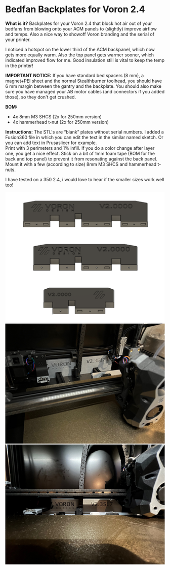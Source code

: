 # Bedfan Backplates for Voron 2.4
**What is it?**
Backplates for your Voron 2.4 that block hot air out of your bedfans from blowing onto your ACM panels to (slightly) improve airflow and temps. Also a nice way to showoff Voron branding and the serial of your printer.

I noticed a hotspot on the lower third of the ACM backpanel, which now gets more equally warm. Also the top panel gets warmer sooner, which indicated improved flow for me. Good insulation still is vital to keep the temp in the printer! 

**IMPORTANT NOTICE:**
If you have standard bed spacers (8 mm), a magnet+PEI sheet and the normal Stealthburner toolhead, you should have 6 mm margin between the gantry and the backplate. 
You should also make sure you have managed your AB motor cables (and connectors if you added those), so they don't get crushed.

**BOM:**
- 4x 8mm M3 SHCS (2x for 250mm version)
- 4x hammerhead t-nut (2x for 250mm version)

**Instructions:**
The STL's are “blank” plates without serial numbers. I added a Fusion360 file in which you can edit the text in the similar named sketch. Or you can add text in Prusaslicer for example.  
Print with 3 perimeters and 1% infill. If you do a color change after layer one, you get a nice effect. 
Stick on a bit of 1mm foam tape (BOM for the back and top panel) to prevent it from resonating against the back panel.
Mount it with a few (according to size) 8mm M3 SHCS and hammerhead t-nuts.

I have tested on a 350 2.4, i would love to hear if the smaller sizes work well too! 

![CAD](Images/2.4_Backplates.PNG)
![Photo 1](Images/2.4_Backplates_1.jpg)
![Photo 2](Images/2.4_Backplates_2.jpg)
